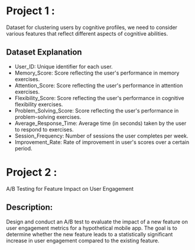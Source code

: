 # Project 1 :
Dataset for clustering users by cognitive profiles, we need to consider various features that reflect different aspects of cognitive abilities. 

## Dataset Explanation

- User_ID: Unique identifier for each user.
- Memory_Score: Score reflecting the user's performance in memory exercises.
- Attention_Score: Score reflecting the user's performance in attention exercises.
- Flexibility_Score: Score reflecting the user's performance in cognitive flexibility exercises.
- Problem_Solving_Score: Score reflecting the user's performance in problem-solving exercises.
- Average_Response_Time: Average time (in seconds) taken by the user to respond to exercises.
- Session_Frequency: Number of sessions the user completes per week.
- Improvement_Rate: Rate of improvement in user's scores over a certain period.


# Project 2 :
A/B Testing for Feature Impact on User Engagement

## Description:
Design and conduct an A/B test to evaluate the impact of a new feature on user engagement metrics for a hypothetical mobile app. 
The goal is to determine whether the new feature leads to a statistically significant increase in user engagement compared to the existing feature.
